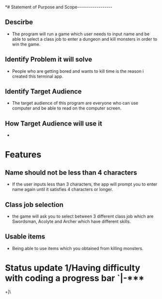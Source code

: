 *# Statement of Purpose and Scope------------------
## Descirbe
- The program will run a game which user needs to input name and be able to select a class job to enter a dungeon and kill monsters in order to win the game.
## Identify Problem it will solve
- People who are getting bored and wants to kill time is the reason i created this terminal app.
## Identify Target Audience
- The target audience of this program are everyone who can use computer and be able to read on the computer screen.
## How Target Audience will use it
- 
# Features
## Name should not be less than 4 characters
- If the user inputs less than 3 characters, the app will prompt you to enter name again until it satisfies 4 characters or longer.

## Class job selection
- the game will ask you to select between 3 different class job which are Swordsman, Acolyte and Archer which have different skills.

## Usable items
- Being able to use items which you obtained from killing monsters.

# Status update 1\/Having difficulty with coding a progress bar `|-***
+]\